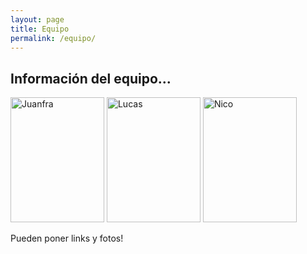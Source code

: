 ```yaml
---
layout: page
title: Equipo
permalink: /equipo/
---
```


## Información del equipo...

 <style>

img {
    width: 150px;
    height: 200px;
}
</style>

![Juanfra](/assets/Juanfra.jpg) 
![Lucas](/assets/Lucas.jpg) 
![Nico](/assets/Nico.jpg)

Pueden poner links y fotos!
